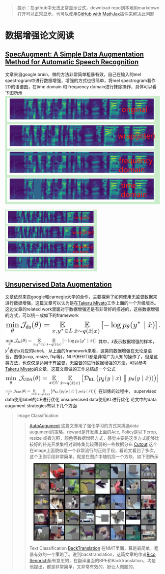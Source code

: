 <head>
    <script src="https://cdn.mathjax.org/mathjax/latest/MathJax.js?config=TeX-AMS-MML_HTMLorMML" type="text/javascript"></script>
    <script type="text/x-mathjax-config">
        MathJax.Hub.Config({
            tex2jax: {
            skipTags: ['script', 'noscript', 'style', 'textarea', 'pre'],
            inlineMath: [['$','$']]
            }
        });
    </script>
</head>

>提示：在github中无法正常显示公式，download repo到本地用markdown打开可以正常显示，也可以使用[GitHub with MathJax](https://chrome.google.com/webstore/detail/mathjax-plugin-for-github/ioemnmodlmafdkllaclgeombjnmnbima/related)插件来解决此问题
# 数据增强论文阅读

## [SpecAugment: A Simple Data Augmentation Method for Automatic Speech Recognition](https://arxiv.org/pdf/1904.10045.pdf)

文章来自google brain，做的方法非常简单粗暴有效，自己在输入的mel spectrogram中进行数据增强，增强的方式也很简单，将mel spectrogram看作2D的语谱图，在time domain 和 frequency domain进行抹除操作，具体可以看下图所示
![](./figures/data_augument1.jpg)

<img src="./figures/data_augument1.jpg" width = "300" height = "200" alt="图片名称" align=center />

## [Unsupervised Data Augmentation](https://arxiv.org/pdf/1904.12848.pdf)

文章依然来自google和carnegie大学的合作，主要探索了如何使用无监督数据来进行数据增强，这篇文章可以认为是在[Takeru Miyato](https://arxiv.org/pdf/1704.03976.pdf)工作上面的一个升级版本。
这边文章的related work里面对于数据增强还是有非常好的描述的，这些数据增强的方式，可以统一成如下的framework
![](./figures/data_augument2.jpg)
<img src="./figures/data_augument2.jpg" width = "300" alt="图片名称" align=center />
其中，$\hat x$表示数据增强的样本，$y^*$表示$x$对应的label。
从上面的framework来看，这类的数据增强在无论是语音，图像(crop, resize, flip等)，NLP(BERT)都是非常广为人知的操作了，但是这类方法，也仅仅是适用于有监督，无监督的进行数据增强的方法，可以参考[Takeru Miyato](https://arxiv.org/pdf/1704.03976.pdf)的文章，这篇文章做的工作总结成一个公式
![](./figures/data_augument3.jpg)
<img src="./figures/data_augument3.jpg" width = "300" alt="图片名称" align=center />
在训练的过程中， supervised data使用label的CE进行优化
unsupercised data使用KL进行优化
论文中的data augument strategies有以下几个方面
> Image Classification
>> [AutoAugument](https://arxiv.org/abs/1805.09501) 这篇文章用了强化学习的方式来挑选data augument的策略，reward是开发集上面的Acc, Policy是以下crop, resize 或者光照，颜色等数据增强方式，感觉主要是这类方式能够比较好的补充开发集相对训练集比较薄弱的一些数据分布
>> [Cutout](https://arxiv.org/abs/1708.04552) 这个在image上面貌似是一个非常流行的正则手段，看论文看到了多次，这个正则手段非常简单，就是在图片中随机扣一个方块，如下图所示![cutout](./figures/data_augument4.jpg)
> Text Classification
>> [BackTranslation](https://arxiv.org/pdf/1511.06709.pdf) 在NMT里面，算是最简单，粗暴有效的一个策略了。说到backtranslation，这篇文章的作者[Rico Sennrich](http://homepages.inf.ed.ac.uk/rsennric/)挺有意思的，在翻译里面的BPE和Backtranslation，均是他提出，都是非常简单，又非常有效的，挺让人佩服的。